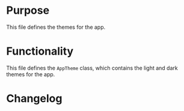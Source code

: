 # Purpose

This file defines the themes for the app.

# Functionality

This file defines the `AppTheme` class, which contains the light and dark themes for the app.

# Changelog


